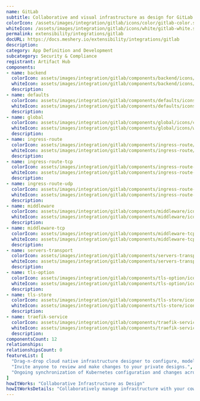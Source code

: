 ```yaml
---
name: GitLab
subtitle: Collaborative and visual infrastructure as design for GitLab
colorIcon: /assets/images/integration/gitlab/icons/color/gitlab-color.svg
whiteIcon: /assets/images/integration/gitlab/icons/white/gitlab-white.svg
permalink: extensibility/integrations/gitlab
docURL: https://docs.meshery.io/extensibility/integrations/gitlab
description: 
category: App Definition and Development
subcategory: Security & Compliance
registrant: Artifact Hub
components: 
- name: backend
  colorIcon: assets/images/integration/gitlab/components/backend/icons/color/backend-color.svg
  whiteIcon: assets/images/integration/gitlab/components/backend/icons/white/backend-white.svg
  description: 
- name: defaults
  colorIcon: assets/images/integration/gitlab/components/defaults/icons/color/defaults-color.svg
  whiteIcon: assets/images/integration/gitlab/components/defaults/icons/white/defaults-white.svg
  description: 
- name: global
  colorIcon: assets/images/integration/gitlab/components/global/icons/color/global-color.svg
  whiteIcon: assets/images/integration/gitlab/components/global/icons/white/global-white.svg
  description: 
- name: ingress-route
  colorIcon: assets/images/integration/gitlab/components/ingress-route/icons/color/ingress-route-color.svg
  whiteIcon: assets/images/integration/gitlab/components/ingress-route/icons/white/ingress-route-white.svg
  description: 
- name: ingress-route-tcp
  colorIcon: assets/images/integration/gitlab/components/ingress-route-tcp/icons/color/ingress-route-tcp-color.svg
  whiteIcon: assets/images/integration/gitlab/components/ingress-route-tcp/icons/white/ingress-route-tcp-white.svg
  description: 
- name: ingress-route-udp
  colorIcon: assets/images/integration/gitlab/components/ingress-route-udp/icons/color/ingress-route-udp-color.svg
  whiteIcon: assets/images/integration/gitlab/components/ingress-route-udp/icons/white/ingress-route-udp-white.svg
  description: 
- name: middleware
  colorIcon: assets/images/integration/gitlab/components/middleware/icons/color/middleware-color.svg
  whiteIcon: assets/images/integration/gitlab/components/middleware/icons/white/middleware-white.svg
  description: 
- name: middleware-tcp
  colorIcon: assets/images/integration/gitlab/components/middleware-tcp/icons/color/middleware-tcp-color.svg
  whiteIcon: assets/images/integration/gitlab/components/middleware-tcp/icons/white/middleware-tcp-white.svg
  description: 
- name: servers-transport
  colorIcon: assets/images/integration/gitlab/components/servers-transport/icons/color/servers-transport-color.svg
  whiteIcon: assets/images/integration/gitlab/components/servers-transport/icons/white/servers-transport-white.svg
  description: 
- name: tls-option
  colorIcon: assets/images/integration/gitlab/components/tls-option/icons/color/tls-option-color.svg
  whiteIcon: assets/images/integration/gitlab/components/tls-option/icons/white/tls-option-white.svg
  description: 
- name: tls-store
  colorIcon: assets/images/integration/gitlab/components/tls-store/icons/color/tls-store-color.svg
  whiteIcon: assets/images/integration/gitlab/components/tls-store/icons/white/tls-store-white.svg
  description: 
- name: traefik-service
  colorIcon: assets/images/integration/gitlab/components/traefik-service/icons/color/traefik-service-color.svg
  whiteIcon: assets/images/integration/gitlab/components/traefik-service/icons/white/traefik-service-white.svg
  description: 
componentsCount: 12
relationships: 
relationshipsCount: 0
featureList: [
  "Drag-n-drop cloud native infrastructure designer to configure, model, and deploy your workloads.",
  "Invite anyone to review and make changes to your private designs.",
  "Ongoing synchronization of Kubernetes configuration and changes across any number of clusters."
]
howItWorks: "Collaborative Infrastructure as Design"
howItWorksDetails: "Collaboratively manage infrastructure with your coworkers synchronously sharing the same designs."
---
```

